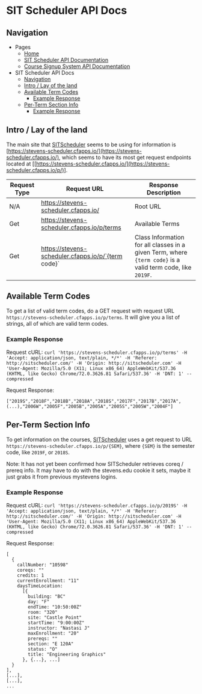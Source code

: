 # SIT Scheduler API Docs

## Navigation
- Pages
  - [Home](home.md)
  - [SIT Scheduler API Documentation](sitsched.md)
  - [Course Signup System API Documentation](signup.md)
- SIT Scheduler API Docs
	- [Navigation](#navigation)
	- [Intro / Lay of the land](#intro-lay-of-the-land)
	- [Available Term Codes](#available-term-codes)
		- [Example Response](#example-response)
	- [Per-Term Section Info](#per-term-section-info)
		- [Example Response](#example-response)

## Intro / Lay of the land
The main site that [SITScheduler](http://sitscheduler.com/) seems to be using for information is
[https://stevens-scheduler.cfapps.io/](https://stevens-scheduler.cfapps.io/), which seems to have
its most get request endpoints located at [[https://stevens-scheduler.cfapps.io/](https://stevens-scheduler.cfapps.io/p/)].

| Request Type | Request URL | Response Description |
|--------------|-------------|----------------------|
| N/A | https://stevens-scheduler.cfapps.io/ | Root URL |
| Get | https://stevens-scheduler.cfapps.io/p/terms | Available Terms |
| Get | https://stevens-scheduler.cfapps.io/p/`{term code}` | Class Information for all classes in a given Term, where `{term code}` is a valid term code, like `2019F`. |

## Available Term Codes
To get a list of valid term codes, do a GET request with request URL `https://stevens-scheduler.cfapps.io/p/terms`. It will give you a list of strings, all of which are valid term codes.

### Example Response
Request cURL: `curl 'https://stevens-scheduler.cfapps.io/p/terms' -H 'Accept: application/json, text/plain, */*' -H 'Referer: http://sitscheduler.com/' -H 'Origin: http://sitscheduler.com' -H 'User-Agent: Mozilla/5.0 (X11; Linux x86_64) AppleWebKit/537.36 (KHTML, like Gecko) Chrome/72.0.3626.81 Safari/537.36' -H 'DNT: 1' --compressed`

Request Response:
```
["2019S","2018F","2018B","2018A","2018S","2017F","2017B","2017A", (...),"2006W","2005F","2005B","2005A","2005S","2005W","2004F"]
```

## Per-Term Section Info

To get information on the courses, [SITScheduler](http://sitscheduler.com/) uses
a get request to URL `https://stevens-scheduler.cfapps.io/p/{SEM}`, where `{SEM}`
is the semester code, like `2019F`, or `2018S`.

Note: It has not yet been confirmed how SITScheduler retrieves coreq / prereq info. 
It may have to do with the stevens.edu cookie it sets, maybe it just grabs it from previous
mystevens logins.

### Example Response
Request cURL: `curl 'https://stevens-scheduler.cfapps.io/p/2019S' -H 'Accept: application/json, text/plain, */*' -H 'Referer: http://sitscheduler.com/' -H 'Origin: http://sitscheduler.com' -H 'User-Agent: Mozilla/5.0 (X11; Linux x86_64) AppleWebKit/537.36 (KHTML, like Gecko) Chrome/72.0.3626.81 Safari/537.36' -H 'DNT: 1' --compressed`

Request Response:
```
[
  {
    callNumber: "10598"
    coreqs: ""
    credits: 1
    currentEnrollment: "11"
    daysTimeLocation:
      [{
        building: "BC"
        day: "F"
        endTime: "10:50:00Z"
        room: "320"
        site: "Castle Point"
        startTime: "9:00:00Z"
        instructor: "Nastasi J"
        maxEnrollment: "20"
        prereqs: ""
        section: "E 120A"
        status: "O"
        title: "Engineering Graphics"
      }, {...}, ...]
  }
],
[...],
[...],
...
```
<!-- TODO: format all of this better for later -->
